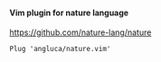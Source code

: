 #### Vim plugin for nature language
https://github.com/nature-lang/nature
```vim
Plug 'angluca/nature.vim'
```
